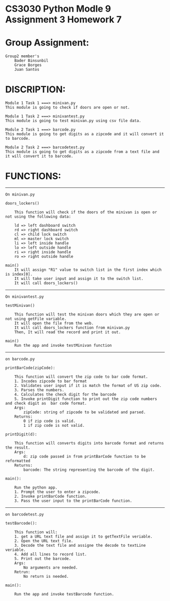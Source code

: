 # CS3030 Python Modle 9 Assignment 3 Homework 7
# Group Assignment:
	Group2 member's
		Bader Binsunbil
		Grace Borges
		Juan Santos

# DISCRIPTION:

	Module 1 Task 1 ===> minivan.py
	This module is going to check if doors are open or not.

	Module 1 Task 2 ===> minivantest.py
	This module is going to test minivan.py using csv file data.

	Module 2 Task 1 ===> barcode.py
	This module is going to get digits as a zipcode and it will convert it to barcode.

	Module 2 Task 2 ===> barcodetest.py
	This module is going to get digits as a zipcode from a text file and it will convert it to barcode.


# FUNCTIONS:
---------------------------------------------------------------------------------------------------------------------
	On minivan.py

	doors_lockers()

		This function will check if the doors of the minivan is open or not using the following data:

		ld => left dashboard switch
		rd => right dashboard switch
		cl => child lock switch
		ml => master lock switch
		li => left inside handle
		lo => left outside handle
		ri => right inside handle
		ro => right outside handle

    main()
		It will assign "R1" value to switch list in the first index which is index[0].
		It will take user input and assign it to the switch list.
		It will call doors_lockers()
---------------------------------------------------------------------------------------------------------------------
	On minivantest.py

	testMinivan()

	    This function will test the minivan doors which they are open or not using getFile variable.
	    It will open the file from the web.
	    It will call doors_lockers function from minivan.py
	    Then, It will read the record and print it out.

	main()
		Run the app and invoke testMinivan function
---------------------------------------------------------------------------------------------------------------------
    on barcode.py

    printBarCode(zipCode):

        This function will convert the zip code to bar code format.
        1. Incodes zipcode to bar format
        2. Validates user input if it is match the format of US zip code.
        3. Parses the numbers.
        4. Calculates the check digit for the barcode
        5. Invoke printDigit function to print out the zip code numbers and check digit as  bar code format.
        Args:
            zipCode: string of zipcode to be validated and parsed.
        Returns:
            0 if zip code is valid.
            1 if zip code is not valid.

    printDigit(d):

        This function will converts digits into barcode format and returns the result.
        Args:
            d: zip code passed in from printBarCode function to be reformatted
        Returns:
            barcode: The string representing the barcode of the digit.

    main():

        Run the python app.
        1. Prompt the user to enter a zipcode.
        2. Invoke printBarCode function.
        3. Pass the user input to the printBarCode function.
---------------------------------------------------------------------------------------------------------------------
    on barcodetest.py

    testBarcode():

        This function will:
        1. get a URL text file and assign it to getTextFile veriable.
        2. Open the URL text file.
        3. Decode the text file and assigne the decode to textLine veriable.
        4. Add all lines to record list.
        5. Print out the barcode.
        Args:
            No arguments are needed.
        Retrun:
            No return is needed.

    main():

        Run the app and invoke testBarcode function.
